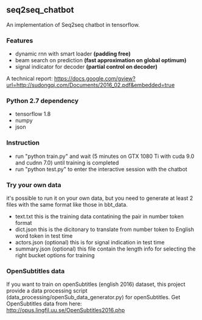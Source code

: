 ## seq2seq_chatbot
An implementation of Seq2seq chatbot in tensorflow. 

### Features
* dynamic rnn with smart loader **(padding free)**
* beam search on prediction **(fast approximation on global optimum)**
* signal indicator for decoder **(partial control on decoder)**

A technical report: 
https://docs.google.com/gview?url=http://sudongqi.com/Documents/2016_02.pdf&embedded=true

### Python 2.7 dependency
* tensorflow 1.8
* numpy
* json

### Instruction
* run "python train.py" and wait (5 minutes on GTX 1080 Ti with cuda 9.0 and cudnn 7.0) until training is completed
* run "python test.py" to enter the interactive session with the chatbot

### Try your own data
it's possible to run it on your own data, but you need to generate at least 2 files with the same format like those in bbt_data.
* text.txt      this is the training data contatining the pair in number token format
* dict.json     this is the dicitonary to translate from number token to English word token in test time
* actors.json   (optional) this is for signal indication in test time
* summary.json  (optional) this file contain the length info for selecting the right bucket options for training

### OpenSubtitles data 
If you want to train on openSubtitles (english 2016) dataset, this project provide a data processing script (data_processing/openSub_data_generator.py) for openSubtitles.
Get OpenSubtitles data from here: http://opus.lingfil.uu.se/OpenSubtitles2016.php
